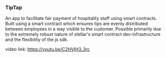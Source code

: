 ### TipTap

An app to facilitate fair payment of hospitality staff using smart contracts. Built using a smart contract which ensures tips are evenly distributed between employees in a way visible to the customer. Possible primarily due to the extremely robust nature of stellar's smart contract dev-infrastructure and the flexibility of the js sdk. 

video link: https://youtu.be/C2HVIH3_3rc